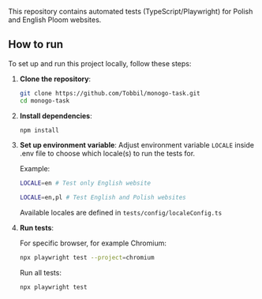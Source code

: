 This repository contains automated tests (TypeScript/Playwright) for Polish and English Ploom websites.

## How to run

To set up and run this project locally, follow these steps:

1. **Clone the repository**:
   ```bash
   git clone https://github.com/Tobbil/monogo-task.git
   cd monogo-task
   ```
2. **Install dependencies**:
   ```bash
   npm install
   ```
3. **Set up environment variable**:
   Adjust environment variable `LOCALE` inside .env file to choose which locale(s) to run the tests for.

   Example:
   ```bash
   LOCALE=en # Test only English website
   ```
   ```bash
   LOCALE=en,pl # Test English and Polish websites
   ```

   Available locales are defined in `tests/config/localeConfig.ts`
   
5. **Run tests**:

   For specific browser, for example Chromium:
   ```bash
   npx playwright test --project=chromium
   ```
   Run all tests:
   ```bash
   npx playwright test
   ```
   
